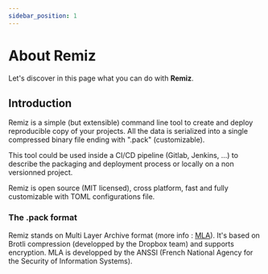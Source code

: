 ```yaml
---
sidebar_position: 1
---
```


# About Remiz

Let's discover in this page what you can do with **Remiz**.

## Introduction

Remiz is a simple (but extensible) command line tool to create and deploy reproducible copy of your projects. All the data is serialized into a single compressed binary file ending with ".pack" (customizable).

This tool could be used inside a CI/CD pipeline (Gitlab, Jenkins, ...) to describe the packaging and deployment process or locally on a non versionned project.

Remiz is open source (MIT licensed), cross platform, fast and fully customizable with TOML configurations file.


### The .pack format

Remiz stands on Multi Layer Archive format (more info : [MLA](https://github.com/ANSSI-FR/MLA)).
It's based on Brotli compression (developped by the Dropbox team) and supports encryption.
MLA is developped by the ANSSI (French National Agency for the Security of Information Systems).


